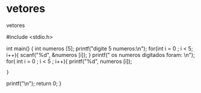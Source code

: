 # vetores
vetores

#include <stdio.h>

int main() {
    int numeros [5];
    printf("digite 5 numeros:\n");
    for(int i = 0 ; i < 5; i++){
        scanf("%d", &numeros [i]);
    }
    printf(" os numeros digitados foram: \n");
    for( int i = 0 ; i < 5 ; i++){
    printf("%d", numeros [i]);
    
    }
printf("\n");
    return 0;
}
